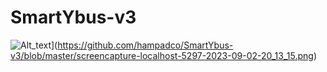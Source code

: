 # SmartYbus-v3
![Alt_text]([)](https://github.com/hampadco/SmartYbus-v3/blob/master/screencapture-localhost-5297-2023-09-02-20_13_15.png)

